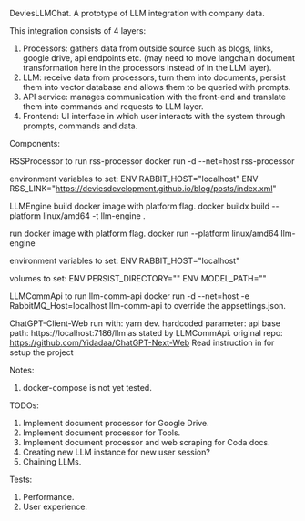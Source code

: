 DeviesLLMChat.
A prototype of LLM integration with company data.

This integration consists of 4 layers:
1. Processors: gathers data from outside source such as blogs, links, google drive, api endpoints etc. (may need to move langchain document transformation here in the processors instead of in the LLM layer).
2. LLM: receive data from processors, turn them into documents, persist them into vector database and allows them to be queried with prompts.
3. API service: manages communication with the front-end and translate them into commands and requests to LLM layer.
4. Frontend: UI interface in which user interacts with the system through prompts, commands and data. 



Components:

RSSProcessor
to run rss-processor
docker run -d --net=host rss-processor

environment variables to set:
ENV RABBIT_HOST="localhost"
ENV RSS_LINK="https://deviesdevelopment.github.io/blog/posts/index.xml"


LLMEngine
build docker image with platform flag.
docker buildx build --platform linux/amd64 -t llm-engine .

run docker image with platform flag.
docker run --platform linux/amd64 llm-engine

environment variables to set:
ENV RABBIT_HOST="localhost"

volumes to set:
ENV PERSIST_DIRECTORY=""
ENV MODEL_PATH=""


LLMCommApi
to run llm-comm-api
docker run -d --net=host -e RabbitMQ_Host=localhost llm-comm-api
to override the appsettings.json.


ChatGPT-Client-Web
run with: yarn dev.
hardcoded parameter:
api base path: https://localhost:7186/llm as stated by LLMCommApi.
original repo: https://github.com/Yidadaa/ChatGPT-Next-Web
Read instruction in <original repo> for setup the project



Notes:
1. docker-compose is not yet tested.


TODOs:
1. Implement document processor for Google Drive.
2. Implement document processor for Tools.
3. Implement document processor and web scraping for Coda docs.
4. Creating new LLM instance for new user session?
5. Chaining LLMs.

Tests:
1. Performance.
2. User experience.


